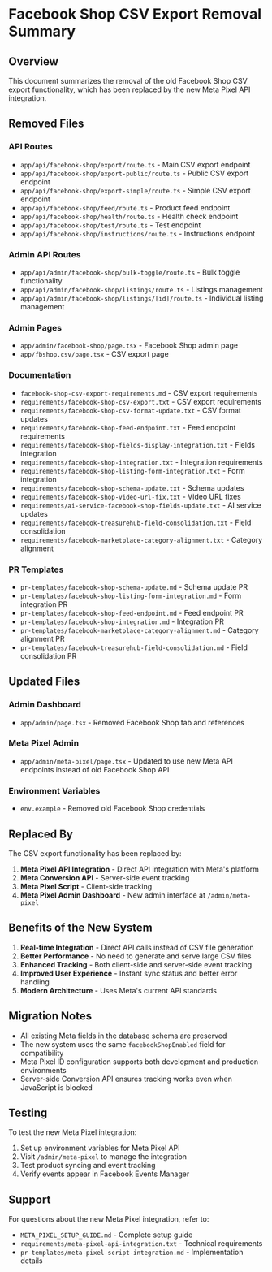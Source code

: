 # Facebook Shop CSV Export Removal Summary

## Overview
This document summarizes the removal of the old Facebook Shop CSV export functionality, which has been replaced by the new Meta Pixel API integration.

## Removed Files

### API Routes
- `app/api/facebook-shop/export/route.ts` - Main CSV export endpoint
- `app/api/facebook-shop/export-public/route.ts` - Public CSV export endpoint
- `app/api/facebook-shop/export-simple/route.ts` - Simple CSV export endpoint
- `app/api/facebook-shop/feed/route.ts` - Product feed endpoint
- `app/api/facebook-shop/health/route.ts` - Health check endpoint
- `app/api/facebook-shop/test/route.ts` - Test endpoint
- `app/api/facebook-shop/instructions/route.ts` - Instructions endpoint

### Admin API Routes
- `app/api/admin/facebook-shop/bulk-toggle/route.ts` - Bulk toggle functionality
- `app/api/admin/facebook-shop/listings/route.ts` - Listings management
- `app/api/admin/facebook-shop/listings/[id]/route.ts` - Individual listing management

### Admin Pages
- `app/admin/facebook-shop/page.tsx` - Facebook Shop admin page
- `app/fbshop.csv/page.tsx` - CSV export page

### Documentation
- `facebook-shop-csv-export-requirements.md` - CSV export requirements
- `requirements/facebook-shop-csv-export.txt` - CSV export requirements
- `requirements/facebook-shop-csv-format-update.txt` - CSV format updates
- `requirements/facebook-shop-feed-endpoint.txt` - Feed endpoint requirements
- `requirements/facebook-shop-fields-display-integration.txt` - Fields integration
- `requirements/facebook-shop-integration.txt` - Integration requirements
- `requirements/facebook-shop-listing-form-integration.txt` - Form integration
- `requirements/facebook-shop-schema-update.txt` - Schema updates
- `requirements/facebook-shop-video-url-fix.txt` - Video URL fixes
- `requirements/ai-service-facebook-shop-fields-update.txt` - AI service updates
- `requirements/facebook-treasurehub-field-consolidation.txt` - Field consolidation
- `requirements/facebook-marketplace-category-alignment.txt` - Category alignment

### PR Templates
- `pr-templates/facebook-shop-schema-update.md` - Schema update PR
- `pr-templates/facebook-shop-listing-form-integration.md` - Form integration PR
- `pr-templates/facebook-shop-feed-endpoint.md` - Feed endpoint PR
- `pr-templates/facebook-shop-integration.md` - Integration PR
- `pr-templates/facebook-marketplace-category-alignment.md` - Category alignment PR
- `pr-templates/facebook-treasurehub-field-consolidation.md` - Field consolidation PR

## Updated Files

### Admin Dashboard
- `app/admin/page.tsx` - Removed Facebook Shop tab and references

### Meta Pixel Admin
- `app/admin/meta-pixel/page.tsx` - Updated to use new Meta API endpoints instead of old Facebook Shop API

### Environment Variables
- `env.example` - Removed old Facebook Shop credentials

## Replaced By

The CSV export functionality has been replaced by:

1. **Meta Pixel API Integration** - Direct API integration with Meta's platform
2. **Meta Conversion API** - Server-side event tracking
3. **Meta Pixel Script** - Client-side tracking
4. **Meta Pixel Admin Dashboard** - New admin interface at `/admin/meta-pixel`

## Benefits of the New System

1. **Real-time Integration** - Direct API calls instead of CSV file generation
2. **Better Performance** - No need to generate and serve large CSV files
3. **Enhanced Tracking** - Both client-side and server-side event tracking
4. **Improved User Experience** - Instant sync status and better error handling
5. **Modern Architecture** - Uses Meta's current API standards

## Migration Notes

- All existing Meta fields in the database schema are preserved
- The new system uses the same `facebookShopEnabled` field for compatibility
- Meta Pixel ID configuration supports both development and production environments
- Server-side Conversion API ensures tracking works even when JavaScript is blocked

## Testing

To test the new Meta Pixel integration:

1. Set up environment variables for Meta Pixel API
2. Visit `/admin/meta-pixel` to manage the integration
3. Test product syncing and event tracking
4. Verify events appear in Facebook Events Manager

## Support

For questions about the new Meta Pixel integration, refer to:
- `META_PIXEL_SETUP_GUIDE.md` - Complete setup guide
- `requirements/meta-pixel-api-integration.txt` - Technical requirements
- `pr-templates/meta-pixel-script-integration.md` - Implementation details 